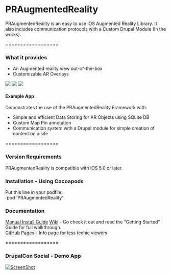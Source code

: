 PRAugmentedReality
==================

PRAugmentedReality is an easy to use iOS Augmented Reality Library. It also includes communication protocols with a Custom Drupal Module (In the works).

==================

### What it provides

* An Augmented reality view out-of-the-box
* Customizable AR Overlays


[![](https://dl.dropboxusercontent.com/u/30415492/Device-Launch-thumb.png)](https://dl.dropboxusercontent.com/u/30415492/Device-Launch.png)
[![](https://dl.dropboxusercontent.com/u/30415492/Device-PRAR-thumb.png)](https://dl.dropboxusercontent.com/u/30415492/Device-PRAR.png)
[![](https://dl.dropboxusercontent.com/u/30415492/Device-Main-thumb.png)](https://dl.dropboxusercontent.com/u/30415492/Device-Main.png)


#### Example App

Demonstrates the use of the PRAugmentedReality Framework with:
* Simple and efficient Data Storing for AR Objects using SQLite DB
* Custom Map Pin annotation
* Communication system with a Drupal module for simple creation of content on a site


==================

### Version Requirements

PRAugmentedReality is compatible with iOS 5.0 or later.


### Installation - Using Cocoapods

Put this line in your podfile:  
`pod 'PRAugmentedReality'  


### Documentation

[Manual Install Guide](https://github.com/promet/PRAugmentedReality/wiki/Getting-started#manually)
[Wiki](https://github.com/promet/PRAugmentedReality/wiki) - Go check it out and read the "Getting Started" Guide for full walkthrough.  
[GitHub Pages](http://praugmentedreality.com/) - Info page for less techie viewers


==================

### DrupalCon Social - Demo App

[![ScreenShot](https://dl.dropboxusercontent.com/u/30415492/video-thumb.png)](http://youtu.be/vBc8L1zr0kk)
